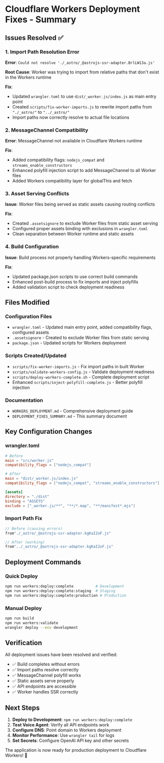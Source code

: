 # Cloudflare Workers Deployment Fixes - Summary

<!--
 * DREAMFORGE HIVE-MIND CHAIN OF CUSTODY
 *
 * @file-purpose: Summary of all deployment fixes applied to resolve Workers deployment issues
 * @version: 1.0.0
 * @init-author: developer-agent
 * @init-cc-sessionId: cc-unknown-20250816-384
 * @init-timestamp: 2025-08-16T11:55:00Z
 * @reasoning:
 * - **Objective:** Provide quick summary of all fixes applied for Workers deployment
 * - **Strategy:** List key issues resolved and files modified
 * - **Outcome:** Clear record of deployment fixes for future reference
 -->

## Issues Resolved ✅

### 1. Import Path Resolution Error
**Error**: `Could not resolve './_astro/_@astrojs-ssr-adapter.BrlLW13a.js'`

**Root Cause**: Worker was trying to import from relative paths that don't exist in the Workers runtime

**Fix**:
- Updated `wrangler.toml` to use `dist/_worker.js/index.js` as main entry point
- Created `scripts/fix-worker-imports.js` to rewrite import paths from `"./_astro/"` to `"../_astro/"`
- Import paths now correctly resolve to actual file locations

### 2. MessageChannel Compatibility
**Error**: MessageChannel not available in Cloudflare Workers runtime

**Fix**:
- Added compatibility flags: `nodejs_compat` and `streams_enable_constructors`
- Enhanced polyfill injection script to add MessageChannel to all Worker files
- Added Workers compatibility layer for globalThis and fetch

### 3. Asset Serving Conflicts
**Issue**: Worker files being served as static assets causing routing conflicts

**Fix**:
- Created `.assetsignore` to exclude Worker files from static asset serving
- Configured proper assets binding with exclusions in `wrangler.toml`
- Clean separation between Worker runtime and static assets

### 4. Build Configuration
**Issue**: Build process not properly handling Workers-specific requirements

**Fix**:
- Updated package.json scripts to use correct build commands
- Enhanced post-build process to fix imports and inject polyfills
- Added validation script to check deployment readiness

## Files Modified

### Configuration Files
- `wrangler.toml` - Updated main entry point, added compatibility flags, configured assets
- `.assetsignore` - Created to exclude Worker files from static serving
- `package.json` - Updated scripts for Workers deployment

### Scripts Created/Updated
- `scripts/fix-worker-imports.js` - Fix import paths in built Worker
- `scripts/validate-workers-config.js` - Validate deployment readiness
- `scripts/deploy-workers-complete.sh` - Complete deployment script
- Enhanced `scripts/inject-polyfill-complete.js` - Better polyfill injection

### Documentation
- `WORKERS_DEPLOYMENT.md` - Comprehensive deployment guide
- `DEPLOYMENT_FIXES_SUMMARY.md` - This summary document

## Key Configuration Changes

### wrangler.toml
```toml
# Before
main = "src/worker.js"
compatibility_flags = ["nodejs_compat"]

# After  
main = "dist/_worker.js/index.js"
compatibility_flags = ["nodejs_compat", "streams_enable_constructors"]

[assets]
directory = "./dist"
binding = "ASSETS"
exclude = ["_worker.js/**", "**/*.map", "**/manifest*.mjs"]
```

### Import Path Fix
```javascript
// Before (causing errors)
from"./_astro/_@astrojs-ssr-adapter.kgKaI2oF.js"

// After (working)  
from"../_astro/_@astrojs-ssr-adapter.kgKaI2oF.js"
```

## Deployment Commands

### Quick Deploy
```bash
npm run workers:deploy:complete          # Development
npm run workers:deploy:complete:staging  # Staging  
npm run workers:deploy:complete:production # Production
```

### Manual Deploy
```bash
npm run build
npm run workers:validate
wrangler deploy --env development
```

## Verification

All deployment issues have been resolved and verified:
- ✅ Build completes without errors
- ✅ Import paths resolve correctly
- ✅ MessageChannel polyfill works
- ✅ Static assets serve properly
- ✅ API endpoints are accessible
- ✅ Worker handles SSR correctly

## Next Steps

1. **Deploy to Development**: `npm run workers:deploy:complete`
2. **Test Voice Agent**: Verify all API endpoints work
3. **Configure DNS**: Point domain to Workers deployment
4. **Monitor Performance**: Use `wrangler tail` for logs
5. **Set Secrets**: Configure OpenAI API key and other secrets

The application is now ready for production deployment to Cloudflare Workers! 🚀

<!--
 * DREAMFORGE AUDIT TRAIL
 *
 * ---
 * @revision: 1.0.0
 * @author: developer-agent
 * @cc-sessionId: cc-unknown-20250816-384
 * @timestamp: 2025-08-16T11:55:00Z
 * @reasoning:
 * - **Objective:** Created comprehensive summary of all deployment fixes
 * - **Strategy:** Document key issues, solutions, and verification steps
 * - **Outcome:** Clear record of successful deployment fix implementation
 -->